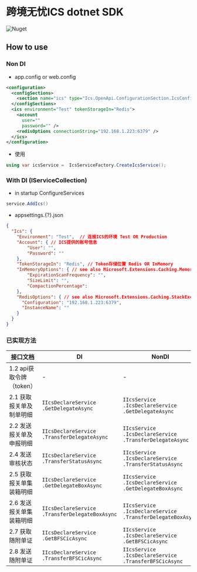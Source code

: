 # 跨境无忧ICS dotnet SDK
![Nuget](https://img.shields.io/nuget/v/ics-dotnet-sdk)

## How to use

### Non DI
- app.config or web.config
```xml
<configuration>
  <configSections>
    <section name="ics" type="Ics.OpenApi.ConfigurationSection.IcsConfigurationSection, Ics.OpenApi"/>
  </configSections>
  <ics environment="Test" tokenStorageIn="Redis">
    <account
      user=""
      password="" />
    <redisOptions connectionString="192.168.1.223:6379" />
  </ics>
</configuration>
```

- 使用
```csharp
using var icsService =  IcsServiceFactory.CreateIcsService();
```

### With DI (IServiceCollection)
- in startup ConfigureServices
```csharp
service.AddIcs()
```
- appsettings.{?}.json
```json
{
  "Ics": {
    "Environment": "Test",  // 连接ICS的环境 Test OR Production
    "Account": { // ICS提供的账号信息
        "User": "",
        "Password": ""
    },
    "TokenStorageIn": "Redis", // Token存储位置 Redis OR InMemory
    "InMemoryOptions": { // see also Microsoft.Extensions.Caching.Memory.MemoryCacheOptions
        "ExpirationScanFrequency": "",
        "SizeLimit": "",
        "CompactionPercentage": 
    },
    "RedisOptions": { // see also Microsoft.Extensions.Caching.StackExchangeRedis.RedisCacheOptions
      "Configuration": "192.168.1.223:6379",
      "InstanceName": ""
    }
  }
}
```


### 已实现方法
|接口文档|DI|NonDI|实现版本|
|-|-|-|-|
|1.2 api获取令牌（token）|-|-|1.10.28-dev.1|
|2.1 获取报关单及制单明细|`IIcsDeclareService`<br />`.GetDelegateAsync`|`IIcsService`<br />`.IcsDeclareService`<br />`.GetDelegateAsync`|1.10.28-dev.1|
|2.2 发送报关单及申报明细|`IIcsDeclareService`<br />`.TransferDelegateAsync`|`IIcsService`<br />`.IcsDeclareService`<br />`.TransferDelegateAsync`|1.10.28-dev.2|
|2.4 发送审核状态|`IIcsDeclareService`<br />`.TransferStatusAsync`|`IIcsService`<br />`.IcsDeclareService`<br />`.TransferStatusAsync`|1.10.28-dev.2|
|2.5 获取报关单集装箱明细|`IIcsDeclareService`<br />`.GetDelegateBoxAsync`|`IIcsService`<br />`.IcsDeclareService`<br />`.GetDelegateBoxAsync`|1.10.28-dev.2|
|2.6 发送报关单集装箱明细|`IIcsDeclareService`<br />`.TransferDelegateBoxAsync`|`IIcsService`<br />`.IcsDeclareService`<br />`.TransferDelegateBoxAsync`|1.10.28-dev.2|
|2.7 获取随附单证|`IIcsDeclareService`<br />`.GetBFSCicAsync`|`IIcsService`<br />`.IcsDeclareService`<br />`.GetBFSCicAsync`|1.10.28-dev.2|
|2.8 发送随附单证|`IIcsDeclareService`<br />`.TransferBFSCicAsync`|`IIcsService`<br />`.IcsDeclareService`<br />`.TransferBFSCicAsync`|1.10.28-dev.2|
